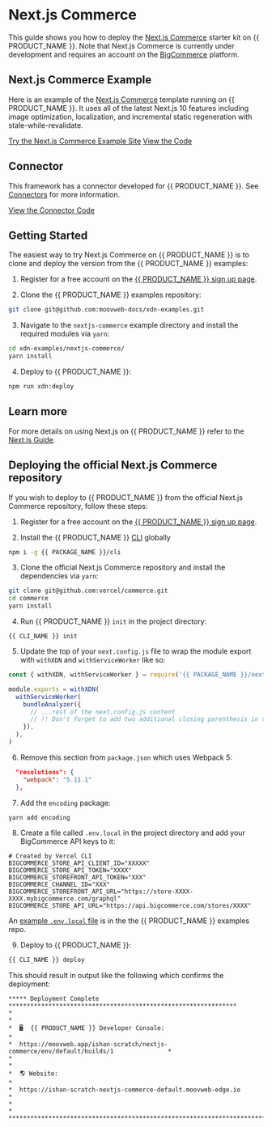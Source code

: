 # Next.js Commerce

This guide shows you how to deploy the [Next.js Commerce](https://github.com/vercel/commerce) starter kit on {{ PRODUCT_NAME }}. Note that Next.js Commerce is currently under development and requires an account on the [BigCommerce](https://www.bigcommerce.com/) platform.

## Next.js Commerce Example

Here is an example of the [Next.js Commerce](https://nextjs.org/commerce) template running on {{ PRODUCT_NAME }}. It uses all of the latest Next.js 10 features
including image optimization, localization, and incremental static regeneration with stale-while-revalidate.

[Try the Next.js Commerce Example Site](https://moovweb-docs-nextjs-commerce-default.moovweb-edge.io/?button)
[View the Code](https://github.com/moovweb-docs/xdn-examples/tree/main/nextjs-commerce?button)

## Connector

This framework has a connector developed for {{ PRODUCT_NAME }}. See [Connectors](connectors) for more information.

[View the Connector Code](https://github.com/moovweb-docs/xdn-connectors/tree/main/xdn-next-connector?button)

## Getting Started

The easiest way to try Next.js Commerce on {{ PRODUCT_NAME }} is to clone and deploy the version from the {{ PRODUCT_NAME }} examples:

1. Register for a free account on the [{{ PRODUCT_NAME }} sign up page](https://moovweb.app/signup).

2. Clone the {{ PRODUCT_NAME }} examples repository:

```bash
git clone git@github.com:moovweb-docs/xdn-examples.git
```

3. Navigate to the `nextjs-commerce` example directory and install the required modules via `yarn`:

```bash
cd xdn-examples/nextjs-commerce/
yarn install
```

4. Deploy to {{ PRODUCT_NAME }}:

```bash
npm run xdn:deploy
```

## Learn more

For more details on using Next.js on {{ PRODUCT_NAME }} refer to the [Next.js Guide](next).

## Deploying the official Next.js Commerce repository

If you wish to deploy to {{ PRODUCT_NAME }} from the official Next.js Commerce repository, follow these steps:

1. Register for a free account on the [{{ PRODUCT_NAME }} sign up page](https://moovweb.app/signup).

2. Install the {{ PRODUCT_NAME }} [CLI](cli) globally

```bash
npm i -g {{ PACKAGE_NAME }}/cli
```

3. Clone the official Next.js Commerce repository and install the dependencies via `yarn`:

```bash
git clone git@github.com:vercel/commerce.git
cd commerce
yarn install
```

4. Run {{ PRODUCT_NAME }} `init` in the project directory:

```
{{ CLI_NAME }} init
```

5. Update the top of your `next.config.js` file to wrap the module export with `withXDN` and `withServiceWorker` like so:

```js
const { withXDN, withServiceWorker } = require('{{ PACKAGE_NAME }}/next/config')

module.exports = withXDN(
  withServiceWorker(
    bundleAnalyzer({
      // ...rest of the next.config.js content
      // !! Don't forget to add two additional closing parenthesis in the line below !!
    }),
  ),
)
```

6. Remove this section from `package.json` which uses Webpack 5:

```json
  "resolutions": {
    "webpack": "5.11.1"
  },
```

7. Add the `encoding` package:

```bash
yarn add encoding
```

8. Create a file called `.env.local` in the project directory and add your BigCommerce API keys to it:

```
# Created by Vercel CLI
BIGCOMMERCE_STORE_API_CLIENT_ID="XXXXX"
BIGCOMMERCE_STORE_API_TOKEN="XXXX"
BIGCOMMERCE_STOREFRONT_API_TOKEN="XXX"
BIGCOMMERCE_CHANNEL_ID="XXX"
BIGCOMMERCE_STOREFRONT_API_URL="https://store-XXXX-XXXX.mybigcommerce.com/graphql"
BIGCOMMERCE_STORE_API_URL="https://api.bigcommerce.com/stores/XXXX"
```

An [example `.env.local` file](https://github.com/moovweb-docs/xdn-examples/blob/main/nextjs-commerce/.env.local) is in the the {{ PRODUCT_NAME }} examples repo.

9. Deploy to {{ PRODUCT_NAME }}:

```bash
{{ CLI_NAME }} deploy
```

This should result in output like the following which confirms the deployment:

```
***** Deployment Complete ***************************************************************
*                                                                                       *
*  🖥  {{ PRODUCT_NAME }} Developer Console:                                                            *
*  https://moovweb.app/ishan-scratch/nextjs-commerce/env/default/builds/1               *
*                                                                                       *
*  🌎 Website:                                                                          *
*  https://ishan-scratch-nextjs-commerce-default.moovweb-edge.io                        *
*                                                                                       *
*****************************************************************************************
```

